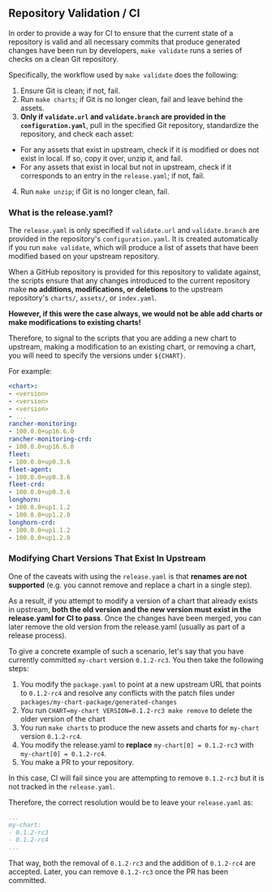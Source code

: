 ## Repository Validation / CI

In order to provide a way for CI to ensure that the current state of a repository is valid and all necessary commits that produce generated changes have been run by developers, `make validate` runs a series of checks on a clean Git repository.

Specifically, the workflow used by `make validate` does the following:
1. Ensure Git is clean; if not, fail.
2. Run `make charts`; if Git is no longer clean, fail and leave behind the assets.
3. **Only if `validate.url` and `validate.branch` are provided in the `configuration.yaml`**, pull in the specified Git repository, standardize the repository, and check each asset:
  - For any assets that exist in upstream, check if it is modified or does not exist in local. If so, copy it over, unzip it, and fail.
  - For any assets that exist in local but not in upstream, check if it corresponds to an entry in the `release.yaml`; if not, fail.
4. Run `make unzip`; if Git is no longer clean, fail.

### What is the release.yaml?

The `release.yaml` is only specified if `validate.url` and `validate.branch` are provided in the repository's `configuration.yaml`. It is created automatically if you run `make validate`, which will produce a list of assets that have been modified based on your upstream repository.

When a GitHub repository is provided for this repository to validate against, the scripts ensure that any changes introduced to the current repository make **no additions, modifications, or deletions** to the upstream repository's `charts/`, `assets/`, or `index.yaml`.

**However, if this were the case always, we would not be able add charts or make modifications to existing charts!** 

Therefore, to signal to the scripts that you are adding a new chart to upstream, making a modification to an existing chart, or removing a chart, you will need to specify the versions under `${CHART}`. 

For example:

```yaml
<chart>: 
- <version>
- <version>
- <version>
- ...
rancher-monitoring:
- 100.0.0+up16.6.0
rancher-monitoring-crd:
- 100.0.0+up16.6.0
fleet:
- 100.0.0+up0.3.6
fleet-agent:
- 100.0.0+up0.3.6
fleet-crd:
- 100.0.0+up0.3.6
longhorn:
- 100.0.0+up1.1.2
- 100.0.0+up1.2.0
longhorn-crd:
- 100.0.0+up1.1.2
- 100.0.0+up1.2.0
```

### Modifying Chart Versions That Exist In Upstream

One of the caveats with using the `release.yaml` is that **renames are not supported** (e.g. you cannot remove and replace a chart in a single step). 

As a result, if you attempt to modify a version of a chart that already exists in upstream, **both the old version and the new version must exist in the release.yaml for CI to pass**. Once the changes have been merged, you can later remove the old version from the release.yaml (usually as part of a release process).

To give a concrete example of such a scenario, let's say that you have currently committed `my-chart` version `0.1.2-rc3`. You then take the following steps:
1. You modify the `package.yaml` to point at a new upstream URL that points to `0.1.2-rc4` and resolve any conflicts with the patch files under `packages/my-chart-package/generated-changes`
2. You run `CHART=my-chart VERSION=0.1.2-rc3 make remove` to delete the older version of the chart
3. You run `make charts` to produce the new assets and charts for `my-chart` version `0.1.2-rc4`.
4. You modify the release.yaml to **replace** `my-chart[0] = 0.1.2-rc3` with `my-chart[0] = 0.1.2-rc4`.
4. You make a PR to your repository.

In this case, CI will fail since you are attempting to remove `0.1.2-rc3` but it is not tracked in the `release.yaml`.

Therefore, the correct resolution would be to leave your `release.yaml` as:

```yaml
...
my-chart:
- 0.1.2-rc3
- 0.1.2-rc4
...
```

That way, both the removal of `0.1.2-rc3` and the addition of `0.1.2-rc4` are accepted. Later, you can remove `0.1.2-rc3` once the PR has been committed.

